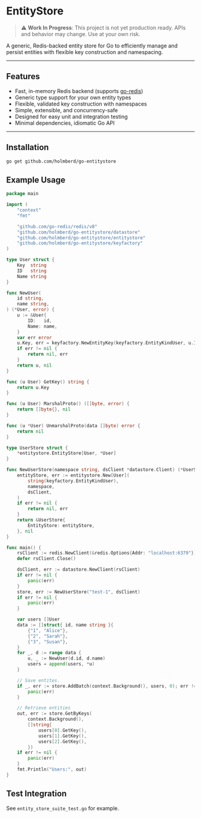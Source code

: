 # EntityStore

> ⚠️ **Work In Progress**: This project is not yet production ready. APIs and behavior may change. Use at your own risk.

A generic, Redis-backed entity store for Go to efficiently manage and persist entities with flexible key construction and namespacing.

---

## Features
- Fast, in-memory Redis backend (supports [go-redis](https://github.com/go-redis/redis))
- Generic type support for your own entity types
- Flexible, validated key construction with namespaces
- Simple, extensible, and concurrency-safe
- Designed for easy unit and integration testing
- Minimal dependencies, idiomatic Go API

---

## Installation

```sh
go get github.com/holmberd/go-entitystore
```

## Example Usage

```Go
package main

import (
	"context"
	"fmt"

	"github.com/go-redis/redis/v8"
	"github.com/holmberd/go-entitystore/datastore"
	"github.com/holmberd/go-entitystore/entitystore"
	"github.com/holmberd/go-entitystore/keyfactory"
)

type User struct {
	Key  string
	ID   string
	Name string
}

func NewUser(
	id string,
	name string,
) (*User, error) {
	u := &User{
		ID:   id,
		Name: name,
	}
	var err error
	u.Key, err = keyfactory.NewEntityKey(keyfactory.EntityKindUser, u.ID, "", "")
	if err != nil {
		return nil, err
	}
	return u, nil
}

func (u User) GetKey() string {
	return u.Key
}

func (u User) MarshalProto() ([]byte, error) {
	return []byte{}, nil
}

func (u *User) UnmarshalProto(data []byte) error {
	return nil
}

type UserStore struct {
	*entitystore.EntityStore[User, *User]
}

func NewUserStore(namespace string, dsClient *datastore.Client) (*UserStore, error) {
	entityStore, err := entitystore.New[User](
		string(keyfactory.EntityKindUser),
		namespace,
		dsClient,
	)
	if err != nil {
		return nil, err
	}
	return &UserStore{
		EntityStore: entityStore,
	}, nil
}

func main() {
	rsClient := redis.NewClient(&redis.Options{Addr: "localhost:6379"})
	defer rsClient.Close()

	dsClient, err := datastore.NewClient(rsClient)
	if err != nil {
		panic(err)
	}
	store, err := NewUserStore("test-1", dsClient)
	if err != nil {
		panic(err)
	}

	var users []User
	data := []struct{ id, name string }{
		{"1", "Alice"},
		{"2", "Sarah"},
		{"3", "Susan"},
	}
	for _, d := range data {
		u, _ := NewUser(d.id, d.name)
		users = append(users, *u)
	}

	// Save entites.
	if _, err := store.AddBatch(context.Background(), users, 0); err != nil {
		panic(err)
	}

	// Retrieve entities
	out, err := store.GetByKeys(
		context.Background(),
		[]string{
			users[0].GetKey(),
			users[1].GetKey(),
			users[2].GetKey(),
		})
	if err != nil {
		panic(err)
	}
	fmt.Println("Users:", out)
}
```

## Test Integration
See `entity_store_suite_test.go` for example.
